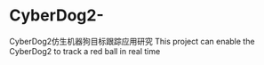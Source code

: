 # CyberDog2-
CyberDog2仿生机器狗目标跟踪应用研究
This project can enable the CyberDog2 to track a red ball in real time
